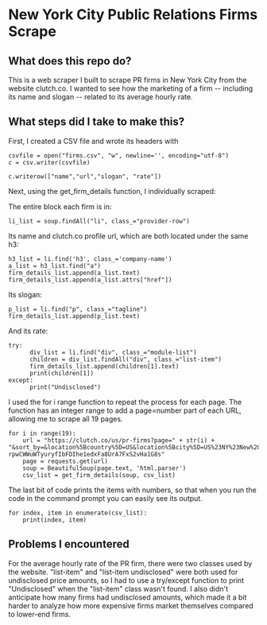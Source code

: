 # New York City Public Relations Firms Scrape

## What does this repo do?

This is a web scraper I built to scrape PR firms in New York City from the website clutch.co. I wanted to see how the marketing of a firm -- including its name and slogan -- related to its average hourly rate.

## What steps did I take to make this?

First, I created a CSV file and wrote its headers with

```
csvfile = open("firms.csv", "w", newline='', encoding="utf-8")
c = csv.writer(csvfile)

c.writerow(["name","url","slogan", "rate"])
```

Next, using the get_firm_details function, I individually scraped:

The entire block each firm is in:
```
li_list = soup.findAll("li", class_="provider-row")
```

Its name and clutch.co profile url, which are both located under the same h3:
```
h3_list = li.find('h3', class_='company-name')
a_list = h3_list.find("a")
firm_details_list.append(a_list.text)
firm_details_list.append(a_list.attrs["href"])
```

Its slogan:
```
p_list = li.find("p", class_="tagline")
firm_details_list.append(p_list.text)
```

And its rate:
```
try:
      div_list = li.find("div", class_="module-list")
      children = div_list.findAll("div", class_="list-item")
      firm_details_list.append(children[1].text)
      print(children[1])
except:
      print("Undisclosed")
```

I used the for i range function to repeat the process for each page. The function has an integer range to add a page=number part of each URL, allowing me to scrape all 19 pages.

```
for i in range(19):
    url = "https://clutch.co/us/pr-firms?page=" + str(i) + "&sort_by=&location%5Bcountry%5D=US&location%5Bcity%5D=US%23NY%23New%20York&op=Apply&form_id=spm_exposed_form&form_build_id=form-rpwCWWuWTyuryfIbFDIhe1edxFa8UrA7FxS2vHa1G8s"
    page = requests.get(url)
    soup = BeautifulSoup(page.text, 'html.parser')
    csv_list = get_firm_details(soup, csv_list)
```

The last bit of code prints the items with numbers, so that when you run the code in the command prompt you can easily see its output.

```
for index, item in enumerate(csv_list):
    print(index, item)
```


## Problems I encountered

For the average hourly rate of the PR firm, there were two classes used by the website. "list-item" and "list-item undisclosed" were both used for undisclosed price amounts, so I had to use a try/except function to print "Undisclosed" when the "list-item" class wasn't found. I also didn't anticipate how many firms had undisclosed amounts, which made it a bit harder to analyze how more expensive firms market themselves compared to lower-end firms.
